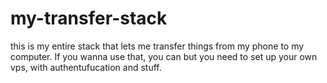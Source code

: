 # my-transfer-stack
this is my entire stack that lets me transfer things from my phone to my computer. 
If you wanna use that, you can but you need to set up your own vps, with authentufucation and stuff.
